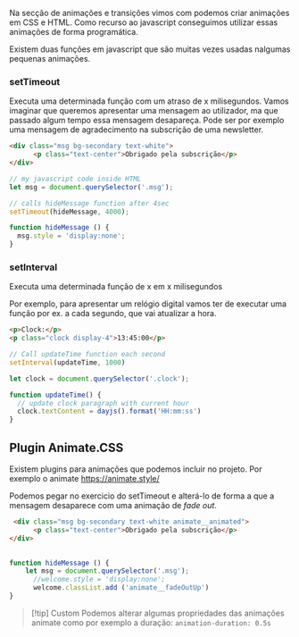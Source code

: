 Na secção de animações e transições vimos com podemos criar animações em CSS e HTML.
Como recurso ao javascript conseguimos utilizar essas animações de forma programática.

Existem duas funções em javascript que são muitas vezes usadas nalgumas pequenas animações.
### setTimeout

Executa uma determinada função com um atraso de x milisegundos.
Vamos imaginar que queremos apresentar uma mensagem ao utilizador, ma que passado algum tempo essa mensagem desapareça. Pode ser por exemplo uma mensagem de agradecimento na subscrição de uma newsletter.


```html
<div class="msg bg-secondary text-white">
      <p class="text-center">Obrigado pela subscrição</p>
</div>
```

```js
// my javascript code inside HTML
let msg = document.querySelector('.msg');

// calls hideMessage function after 4sec
setTimeout(hideMessage, 4000);

function hideMessage () {
  msg.style = 'display:none';
}
```

### setInterval

Executa uma determinada função de x em x milisegundos

Por exemplo, para apresentar um relógio digital vamos ter de executar uma função por ex. a cada segundo, que vai atualizar a hora.

```html
<p>Clock:</p>
<p class="clock display-4">13:45:00</p>
```

```js
// Call updateTime function each second
setInterval(updateTime, 1000)

let clock = document.querySelector('.clock');

function updateTime() {
  // update clock paragraph with current hour
  clock.textContent = dayjs().format('HH:mm:ss')
}

```

## Plugin Animate.CSS

Existem plugins para animações que podemos incluir no projeto. Por exemplo o animate
https://animate.style/

Podemos pegar no exercicio do setTimeout e alterá-lo de forma a que a mensagem desaparece com uma animação de *fade out*.

```html
 <div class="msg bg-secondary text-white animate__animated">
      <p class="text-center">Obrigado pela subscrição</p>
</div>
    
```

```js
function hideMessage () {
	let msg = document.querySelector('.msg');
	  //welcome.style = 'display:none';
	  welcome.classList.add ('animate__fadeOutUp')
}
```

>[!tip] Custom
> Podemos alterar algumas propriedades das animações animate como por exemplo a duração:   `animation-duration: 0.5s`
